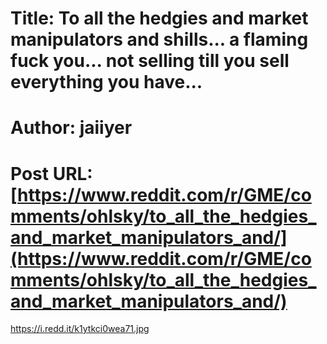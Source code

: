 # Title: To all the hedgies and market manipulators and shills... a flaming fuck you... not selling till you sell everything you have...
# Author: jaiiyer
# Post URL: [https://www.reddit.com/r/GME/comments/ohlsky/to_all_the_hedgies_and_market_manipulators_and/](https://www.reddit.com/r/GME/comments/ohlsky/to_all_the_hedgies_and_market_manipulators_and/)


https://i.redd.it/k1ytkci0wea71.jpg
